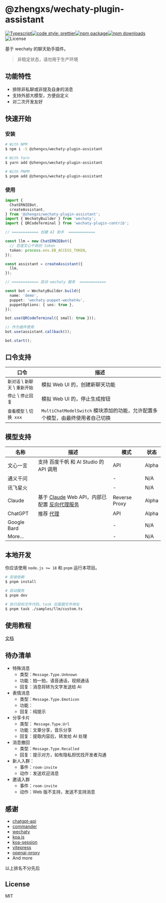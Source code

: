 # @zhengxs/wechaty-plugin-assistant

[![Typescript](https://img.shields.io/badge/lang-typescript-informational?style=flat-square)](https://www.typescriptlang.org)[![code style: prettier](https://img.shields.io/badge/code_style-prettier-ff69b4.svg?style=flat-square)](https://github.com/prettier/prettier)[![npm package](https://img.shields.io/npm/v/@zhengxs/wechaty-plugin-assistant.svg?style=flat-square)](https://www.npmjs.com/package/@zhengxs/wechaty-plugin-assistant)[![npm downloads](https://img.shields.io/npm/dt/@zhengxs/wechaty-plugin-assistant.svg?style=flat-square)](https://www.npmjs.com/package/@zhengxs/wechaty-plugin-assistant)![License](https://img.shields.io/npm/l/@zhengxs/wechaty-plugin-assistant.svg?style=flat-square)

基于 wechaty 的聊天助手插件。

> 非稳定状态，请勿用于生产环境

## 功能特性

- 排除非私聊或非提及自身的消息
- 支持外部大模型，方便自定义
- 对二次开发友好

## 快速开始

### 安装

```sh
# With NPM
$ npm i -S @zhengxs/wechaty-plugin-assistant

# With Yarn
$ yarn add @zhengxs/wechaty-plugin-assistant

# With PNPM
$ pnpm add @zhengxs/wechaty-plugin-assistant
```

### 使用

```ts
import {
  ChatERNIEBot,
  createAssistant,
} from '@zhengxs/wechaty-plugin-assistant';
import { WechatyBuilder } from 'wechaty';
import { QRCodeTerminal } from 'wechaty-plugin-contrib';

// ============ 创建 AI 助手  ============

const llm = new ChatERNIEBot({
  // 百度文心千帆的 token
  token: process.env.EB_ACCESS_TOKEN,
});

const assistant = createAssistant({
  llm,
});

// ============ 启动 wechaty 服务  ============

const bot = WechatyBuilder.build({
  name: 'demo',
  puppet: 'wechaty-puppet-wechat4u',
  puppetOptions: { uos: true },
});

bot.use(QRCodeTerminal({ small: true }));

// 作为插件使用
bot.use(assistant.callback());

bot.start();
```

## 口令支持

| 口令                               | 描述                                                                          |
| ---------------------------------- | ----------------------------------------------------------------------------- |
| `新对话` \\ `新聊天` \\ `重新开始` | 模拟 Web UI 的，创建新聊天功能                                                |
| `停止` \\ `停止回复`               | 模拟 Web UI 的，停止生成按钮                                                  |
| `查看模型` \\ `切换 xxx`           | `MultiChatModelSwitch` 模块添加的功能，允许配置多个模型，由最终使用者自己切换 |

## 模型支持

| 名称        | 描述                                                                              | 模式          | 状态  |
| ----------- | --------------------------------------------------------------------------------- | ------------- | ----- |
| 文心一言    | 支持 百度千帆 和 AI Studio 的 API 调用                                            | API           | Alpha |
| 通义千问    |                                                                                   | -             | N/A   |
| 讯飞星火    |                                                                                   | -             | N/A   |
| Claude      | 基于 [Claude](https://claude.ai/chats) Web API，内部已配置 [反向代理服务][apifox] | Reverse Proxy | Alpha |
| ChatGPT     | 推荐 [代理][openai-proxy]                                                         | API           | Alpha |
| Google Bard |                                                                                   | -             | N/A   |
| More...     |                                                                                   | -             | N/A   |

## 本地开发

你应该使用 `node.js >= 18` 和 `pnpm` 运行本项目。

```sh
# 安装依赖
$ pnpm install

# 启动服务
$ pnpm dev

# 执行目标文件代码，task 后面跟文件地址
$ pnpm task ./samples/llm/custom.ts
```

## 使用教程

[文档](./docs/tutorials.md)

## 待办清单

- 特殊消息
  - 类型：`Message.Type.Unknown`
  - 功能：拍一拍，语音通话，视频通话
  - 回复：消息将转为文字发送给 AI
- 表情消息
  - 类型：`Message.Type.Emoticon`
  - 功能：
  - 回复：纯提示
- 分享卡片
  - 类型： `Message.Type.Url`
  - 功能：文章分享，音乐分享
  - 回复：提取内容后，转发给 AI 处理
- 消息撤回
  - 类型：`Message.Type.Recalled`
  - 回复：提示对方，如有隐私担忧找开发者沟通
- 新人入群：
  - 事件：`room-invite`
  - 动作：发送欢迎消息
- 邀请入群
  - 事件：`room-invite`
  - 动作：Web 版不支持，发送不支持消息

## 感谢

- [chatgpt-api](https://github.com/transitive-bullshit/chatgpt-api)
- [commander](https://github.com/tj/commander.js)
- [wechaty](https://github.com/wechaty/wechaty)
- [koa.js](https://github.com/koajs/koa)
- [koa-session](https://github.com/koajs/session)
- [vitepress](https://github.com/vuejs/vitepress)
- [openai-proxy](https://github.com/UNICKCHENG/openai-proxy)
- And more

以上排名不分先后

## License

MIT

[apifox]: https://openai-proxy.apifox.cn/
[openai-proxy]: https://www.openai-proxy.com/
